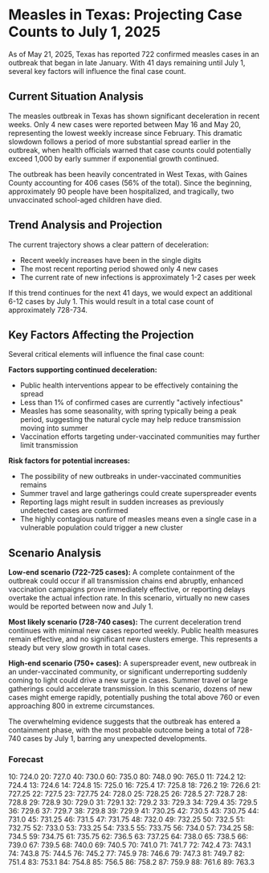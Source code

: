 # Measles in Texas: Projecting Case Counts to July 1, 2025

As of May 21, 2025, Texas has reported 722 confirmed measles cases in an outbreak that began in late January. With 41 days remaining until July 1, several key factors will influence the final case count.

## Current Situation Analysis

The measles outbreak in Texas has shown significant deceleration in recent weeks. Only 4 new cases were reported between May 16 and May 20, representing the lowest weekly increase since February. This dramatic slowdown follows a period of more substantial spread earlier in the outbreak, when health officials warned that case counts could potentially exceed 1,000 by early summer if exponential growth continued.

The outbreak has been heavily concentrated in West Texas, with Gaines County accounting for 406 cases (56% of the total). Since the beginning, approximately 90 people have been hospitalized, and tragically, two unvaccinated school-aged children have died.

## Trend Analysis and Projection

The current trajectory shows a clear pattern of deceleration:
- Recent weekly increases have been in the single digits
- The most recent reporting period showed only 4 new cases
- The current rate of new infections is approximately 1-2 cases per week

If this trend continues for the next 41 days, we would expect an additional 6-12 cases by July 1. This would result in a total case count of approximately 728-734.

## Key Factors Affecting the Projection

Several critical elements will influence the final case count:

**Factors supporting continued deceleration:**
- Public health interventions appear to be effectively containing the spread
- Less than 1% of confirmed cases are currently "actively infectious"
- Measles has some seasonality, with spring typically being a peak period, suggesting the natural cycle may help reduce transmission moving into summer
- Vaccination efforts targeting under-vaccinated communities may further limit transmission

**Risk factors for potential increases:**
- The possibility of new outbreaks in under-vaccinated communities remains
- Summer travel and large gatherings could create superspreader events
- Reporting lags might result in sudden increases as previously undetected cases are confirmed
- The highly contagious nature of measles means even a single case in a vulnerable population could trigger a new cluster

## Scenario Analysis

**Low-end scenario (722-725 cases):**
A complete containment of the outbreak could occur if all transmission chains end abruptly, enhanced vaccination campaigns prove immediately effective, or reporting delays overtake the actual infection rate. In this scenario, virtually no new cases would be reported between now and July 1.

**Most likely scenario (728-740 cases):**
The current deceleration trend continues with minimal new cases reported weekly. Public health measures remain effective, and no significant new clusters emerge. This represents a steady but very slow growth in total cases.

**High-end scenario (750+ cases):**
A superspreader event, new outbreak in an under-vaccinated community, or significant underreporting suddenly coming to light could drive a new surge in cases. Summer travel or large gatherings could accelerate transmission. In this scenario, dozens of new cases might emerge rapidly, potentially pushing the total above 760 or even approaching 800 in extreme circumstances.

The overwhelming evidence suggests that the outbreak has entered a containment phase, with the most probable outcome being a total of 728-740 cases by July 1, barring any unexpected developments.

### Forecast

10: 724.0
20: 727.0
40: 730.0
60: 735.0
80: 748.0
90: 765.0
11: 724.2
12: 724.4
13: 724.6
14: 724.8
15: 725.0
16: 725.4
17: 725.8
18: 726.2
19: 726.6
21: 727.25
22: 727.5
23: 727.75
24: 728.0
25: 728.25
26: 728.5
27: 728.7
28: 728.8
29: 728.9
30: 729.0
31: 729.1
32: 729.2
33: 729.3
34: 729.4
35: 729.5
36: 729.6
37: 729.7
38: 729.8
39: 729.9
41: 730.25
42: 730.5
43: 730.75
44: 731.0
45: 731.25
46: 731.5
47: 731.75
48: 732.0
49: 732.25
50: 732.5
51: 732.75
52: 733.0
53: 733.25
54: 733.5
55: 733.75
56: 734.0
57: 734.25
58: 734.5
59: 734.75
61: 735.75
62: 736.5
63: 737.25
64: 738.0
65: 738.5
66: 739.0
67: 739.5
68: 740.0
69: 740.5
70: 741.0
71: 741.7
72: 742.4
73: 743.1
74: 743.8
75: 744.5
76: 745.2
77: 745.9
78: 746.6
79: 747.3
81: 749.7
82: 751.4
83: 753.1
84: 754.8
85: 756.5
86: 758.2
87: 759.9
88: 761.6
89: 763.3